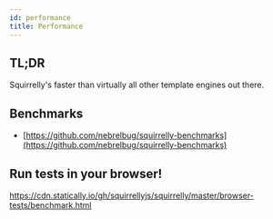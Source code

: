 ```yaml
---
id: performance
title: Performance
---
```


## TL;DR

Squirrelly's faster than virtually all other template engines out there.

## Benchmarks

- [https://github.com/nebrelbug/squirrelly-benchmarks](https://github.com/nebrelbug/squirrelly-benchmarks)

## Run tests in your browser!

https://cdn.statically.io/gh/squirrellyjs/squirrelly/master/browser-tests/benchmark.html
